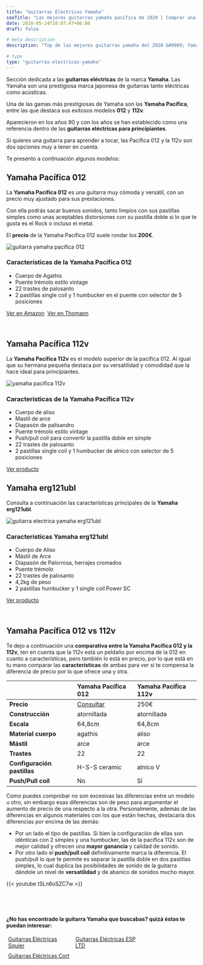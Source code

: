 ```yaml
---
title: "Guitarras Eléctricas Yamaha"
seoTitle: "Las mejores guitarras yamaha pacifica de 2020 | Comprar una Guitarra"
date: 2020-05-24T10:07:47+06:00
draft: false

# meta description
description: "Top de las mejores guitarras yamaha del 2020 &#9989; Yamaha pacifica 012 vs 112, yamaha erg121ubl"

# type
type: "guitarras-electricas-yamaha"
---
```


Sección dedicada a las **guitarras eléctricas** de la marca **Yamaha**. Las Yamaha son una prestigiosa marca japonesa de guitarras tanto eléctricas como acústicas. 

Una de las gamas más prestigiosas de Yamaha son las **Yamaha Pacífica**, entre las que destaca sus exitosos modelos **012** y **112v**. 

Aparecieron en los años 90 y con los años se han establecido como una referencia dentro de las **guitarras eléctricas para principiantes**. 

Si quieres una guitarra para aprender a tocar, las Pacífica 012 y la 112v son dos opciones muy a tener en cuenta.

Te presento a continuación algunos modelos:

## Yamaha Pacífica 012

La **Yamaha Pacífica 012** es una guitarra muy cómoda y versátil, con un precio muy ajustado para sus prestaciones. 

Con ella podrás sacar buenos sonidos, tanto limpios con sus pastillas simples como unas aceptables distorsiones con su pastilla doble si lo que te gusta es el Rock o incluso el metal.

El **precio** de la Yamaha Pacífica 012 suele rondar los **200€**.

![guitarra yamaha pacifica 012](https://www.thomann.de/pics/prod/152332.jpg)

### Características de la Yamaha Pacífica 012

* Cuerpo de Agathis
* Puente trémolo estilo vintage
* 22 trastes de palosanto
* 2 pastillas single coil y 1 humbucker en el puente con selector de 5 posiciones

<div>
	<a href="https://amzn.to/3bLizRn" class="btn" rel="nofollow" target="_blank">Ver en Amazon</a>&nbsp;
	<a href="https://www.thomann.de/es/yamaha_pacifica_012rm.htm?partner_id=87175" class="btn" rel="nofollow" target="_blank">Ver en Thomann</a>
</div>

&nbsp;

## Yamaha Pacífica 112v

La **Yamaha Pacífica 112v** es el modelo superior de la pacifica 012. Al igual que su hermana pequeña destaca por su versatilidad y comodidad que la hace ideal para principiantes.

![yamaha pacifica 112v](https://www.thomann.de/pics/prod/111359.jpg)

### Características de la Yamaha Pacífica 112v

* Cuerpo de aliso
* Mastil de arce
* Diapasón de palisandro
* Puente trémolo estilo vintage
* Push/pull coil para convertir la pastilla doble en simple
* 22 trastes de palosanto
* 2 pastillas single coil y 1 humbucker de alnico con selector de 5 posiciones

<div>
	<a href="https://www.thomann.de/es/yamaha_pacifica_112v_bl.htm?partner_id=87175" class="btn" rel="nofollow" target="_blank">Ver producto</a>
</div>

## Yamaha erg121ubl

Consulta a continuación las características principales de la **Yamaha erg121ubl**.

![guitarra electrica yamaha erg121ubl](../../images/post/yamaha-erg121ubl.png)

### Características Yamaha erg121ubl

* Cuerpo de Aliso 
* Mástil de Arce
* Diapasón de Palorrosa, herrajes cromados
* Puente trémolo
* 22 trastes de palosanto
* 4,2kg de peso
* 2 pastillas humbucker y 1 single coil Power SC

<div>
	<a href="https://amzn.to/3gcVbjj" class="btn" rel="nofollow" target="_blank">Ver producto</a>&nbsp;
</div>

&nbsp;

## Yamaha Pacífica 012 vs 112v

Te dejo a continuación una **comparativa entre la Yamaha Pacífica 012 y la 112v**, ten en cuenta que la 112v está un peldaño por encima de la 012 en cuanto a características, pero también lo está en precio, por lo que está en tu mano comparar las **características** de ambas para ver si te compensa la diferencia de precio por lo que ofrece una y otra.

| | Yamaha Pacífica 012 | Yamaha Pacífica 112v
| ------------- |:-------------|:-------------
| **Precio**	| <a href="https://amzn.to/3bLizRn" rel="nofollow" target="_blank">Consultar</a> | 250€
| **Construcción**	| atornillada  | atornillada
| **Escala**	| 64,8cm | 64,8cm
| **Material cuerpo**	| agathis | aliso
| **Mástil**	| arce | arce
| **Trastes**	| 22 | 22
| **Configuración pastillas**	| H-S-S ceramic | alnico V
| **Push/Pull coil**	| No | Sí

Como puedes comprobar no son excesivas las diferencias entre un modelo u otro, sin embargo esas diferencias son de peso para argumentar el aumento de precio de una respecto a la otra. Personalmente, además de las diferencias en algunos materiales con los que están hechas, destacaría dos diferencias por encima de las demás:

* Por un lado el tipo de pastillas. Si bien la configuración de ellas son idénticas con 2 simples y una humbucker, las de la pacífica 112v son de mejor calidad y ofrecen una **mayor ganancia** y calidad de sonido.
* Por otro lado el **push/pull coil** definitivamente marca la diferencia. El push/pull lo que te permite es separar la pastilla doble en dos pastillas simples, lo cual duplica las posibilidades de sonido de la guitarra dándole un nivel de **versatilidad** y de abanico de sonidos mucho mayor.

{{< youtube tSLn6oSZC7w >}}

&nbsp;

&nbsp;

**¿No has encontrado la guitarra Yamaha que buscabas? quizá éstas te puedan interesar:**

<div class="row">
      <div class="column" style="float: left; width: 33.33%; padding: 5px;">
        <a href="/guitarras-squier/">
          <figcaption>Guitarras Eléctricas Squier</figcaption>
        </a>
      </div>
      <div class="column" style="float: left; width: 33.33%; padding: 5px;">
        <a href="/guitarras-ltd/">
          <figcaption>Guitarras Eléctricas ESP LTD</figcaption>
        </a>
      </div>
      <div class="column" style="float: left; width: 33.33%; padding: 5px;">
        <a href="/guitarras-cort/">
          <figcaption>Guitarras Eléctricas Cort</figcaption>
        </a>
      </div>
</div>